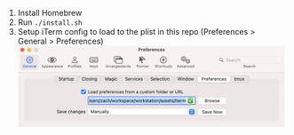 1. Install Homebrew
1. Run `./install.sh`
1. Setup iTerm config to load to the plist in this repo (Preferences > General > Preferences)
![iTerm Prefs](./assets/img/iterm-prefs.png)
